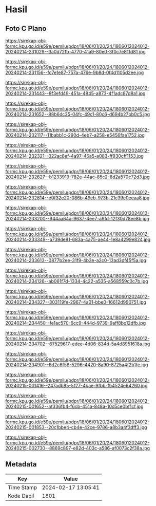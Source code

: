 # Hasil

## Foto C Plano

https://sirekap-obj-formc.kpu.go.id/e59e/pemilu/pdpr/18/06/01/20/24/1806012024012-20240214-231029--3a0d72fb-4770-41a9-80e0-3f0c7e811d81.jpg

https://sirekap-obj-formc.kpu.go.id/e59e/pemilu/pdpr/18/06/01/20/24/1806012024012-20240214-231156--fc7e1e87-757a-476e-9b8d-0f4d1105d2ee.jpg

https://sirekap-obj-formc.kpu.go.id/e59e/pemilu/pdpr/18/06/01/20/24/1806012024012-20240214-231443--8f3efd49-451a-4845-a873-4f1adc87d8a1.jpg

https://sirekap-obj-formc.kpu.go.id/e59e/pemilu/pdpr/18/06/01/20/24/1806012024012-20240214-231652--88b6dc35-04fc-49c1-80c6-d694b27bb0c5.jpg

https://sirekap-obj-formc.kpu.go.id/e59e/pemilu/pdpr/18/06/01/20/24/1806012024012-20240214-232117--11babb1c-290d-4eb7-a258-e5456fae1752.jpg

https://sirekap-obj-formc.kpu.go.id/e59e/pemilu/pdpr/18/06/01/20/24/1806012024012-20240214-232321--022ac8ef-4a97-46a5-a083-ff930cff1153.jpg

https://sirekap-obj-formc.kpu.go.id/e59e/pemilu/pdpr/18/06/01/20/24/1806012024012-20240214-232627--b1233919-782e-44ac-85c2-8d2a570c72d3.jpg

https://sirekap-obj-formc.kpu.go.id/e59e/pemilu/pdpr/18/06/01/20/24/1806012024012-20240214-232814--e0f32e20-086b-49eb-973b-21c39e0eeaa8.jpg

https://sirekap-obj-formc.kpu.go.id/e59e/pemilu/pdpr/18/06/01/20/24/1806012024012-20240214-233200--944aa64a-9637-4ee7-a9fd-12f30d78ee8b.jpg

https://sirekap-obj-formc.kpu.go.id/e59e/pemilu/pdpr/18/06/01/20/24/1806012024012-20240214-233349--a739de81-683a-4a75-ae44-1e8a4299e824.jpg

https://sirekap-obj-formc.kpu.go.id/e59e/pemilu/pdpr/18/06/01/20/24/1806012024012-20240214-233613--0877b2ee-31f9-4b3e-a2c0-13ad3df45f5a.jpg

https://sirekap-obj-formc.kpu.go.id/e59e/pemilu/pdpr/18/06/01/20/24/1806012024012-20240214-234126--ab061f7d-1334-4c22-a535-a568559c0c7b.jpg

https://sirekap-obj-formc.kpu.go.id/e59e/pemilu/pdpr/18/06/01/20/24/1806012024012-20240214-234327--303119fe-2967-4a01-bbe0-16612d990751.jpg

https://sirekap-obj-formc.kpu.go.id/e59e/pemilu/pdpr/18/06/01/20/24/1806012024012-20240214-234450--fe1ac570-6cc9-444d-9739-9aff8bc12dfb.jpg

https://sirekap-obj-formc.kpu.go.id/e59e/pemilu/pdpr/18/06/01/20/24/1806012024012-20240214-234702--67529617-edee-4d06-834d-5a4d8951618a.jpg

https://sirekap-obj-formc.kpu.go.id/e59e/pemilu/pdpr/18/06/01/20/24/1806012024012-20240214-234901--6d2c8f58-5296-4420-8a90-8725a4f2b1fe.jpg

https://sirekap-obj-formc.kpu.go.id/e59e/pemilu/pdpr/18/06/01/20/24/1806012024012-20240215-001416--247adb85-5f27-4bae-9fbb-fb4524e64260.jpg

https://sirekap-obj-formc.kpu.go.id/e59e/pemilu/pdpr/18/06/01/20/24/1806012024012-20240215-001652--af336fb4-f6cb-451a-848a-10d5ce0bf1cf.jpg

https://sirekap-obj-formc.kpu.go.id/e59e/pemilu/pdpr/18/06/01/20/24/1806012024012-20240215-001853--20c1bbe4-cb4e-42ce-9786-a8b3a4f3dff3.jpg

https://sirekap-obj-formc.kpu.go.id/e59e/pemilu/pdpr/18/06/01/20/24/1806012024012-20240215-002730--8869c897-e82d-403c-a586-af0073c2f38a.jpg


## Metadata

| Key        | Value               |
| ---------- | ------------------- |
| Time Stamp | 2024-02-17 13:05:41 |
| Kode Dapil | 1801                |



